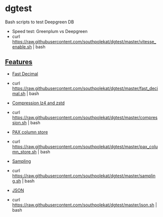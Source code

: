 # dgtest

Bash scripts to test Deepgreen DB

* Speed test: Greenplum vs Deepgreen
 * curl https://raw.githubusercontent.com/southpolekat/dgtest/master/vitesse_enable.sh | bash

## [Features](http://vitessedata.com/products/deepgreen-db/features/deepgreen-db-matrix/)
* [Fast Decimal](http://vitessedata.com/products/deepgreen-db/features/deepgreen-db-decimal/)
 * curl https://raw.githubusercontent.com/southpolekat/dgtest/master/fast_decimal.sh | bash

* [Compression lz4 and zstd](http://vitessedata.com/products/deepgreen-db/features/deepgreen-db-z/)
 * curl https://raw.githubusercontent.com/southpolekat/dgtest/master/compression.sh | bash

* [PAX column store](http://vitessedata.com/products/deepgreen-db/features/deepgreen-db-pax/)
 * curl https://raw.githubusercontent.com/southpolekat/dgtest/master/pax_column_store.sh | bash

* [Sampling](http://vitessedata.com/products/deepgreen-db/features/deepgreen-db-sample/)
 * curl https://raw.githubusercontent.com/southpolekat/dgtest/master/sampling.sh | bash

* [JSON](http://vitessedata.com/products/deepgreen-db/features/deepgreen-db-json/)
 * curl https://raw.githubusercontent.com/southpolekat/dgtest/master/json.sh | bash
